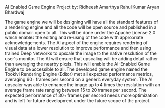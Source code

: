 AI Enabled Game Engine Project by:
Ridheesh Amarthya
Rahul Kumar
Aryan Bhardwaj

The game engine we will be designing will have all the standard features of a rendering engine and all the code will be open source and published in a public domain open to all. This will be done under the Apache License 2.0 which enables the editing and re-using of the code with appropriate acknowledgements. The AI aspect of the engine requires rendering of visual data at a lower resolution to improve performance and then using trained Deep Networks to upscale the image to the native resolution of the user's monitor. The AI will ensure that upscaling will be adding detail rather than averaging the nearby pixels. This will enable the AI-Enabled Game Engine to be accessible to all.
The developed game engine named the Tookivi Rendering Engine (Editor) met all expected performance metrics, averaging 60+ frames per second on a generic everyday system. The AI upscaler was able to enhance the image up to 4 times the resolution with an average frame rate ranging between 15 to 20 frames per second. The expected performance of 30+ frames per second needs more optimization and is left for future development under the future scope of the project.
